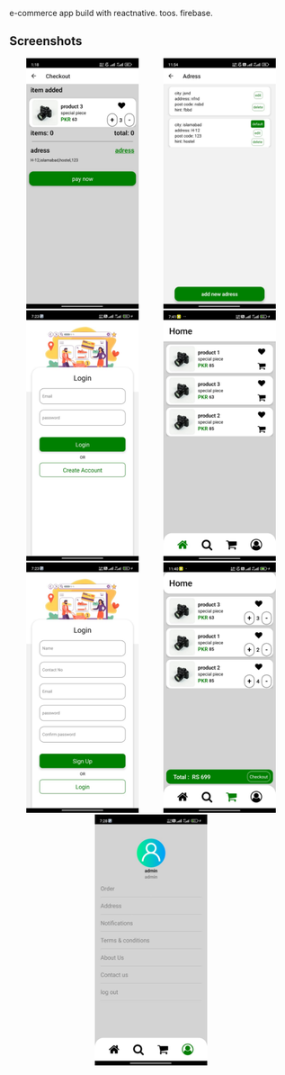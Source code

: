 e-commerce app build  with reactnative.
toos.
firebase.
## Screenshots
<p align="center">
  <img src="src/images/IMG-20240506-WA0014.jpg" width="200" hspace="20">
  <img src="src/images/IMG-20240506-WA0015.jpg" width="200" hspace="20">
  <img src="src/images/IMG-20240506-WA0016.jpg" width="200" hspace="20">
  <img src="src/images/IMG-20240506-WA0017.jpg" width="200" hspace="20">
  <img src="src/images/IMG-20240506-WA0018.jpg" width="200" hspace="20">
  <img src="src/images/IMG-20240506-WA0019.jpg" width="200" hspace="20">
  <img src="src/images/IMG-20240506-WA0020.jpg" width="200" hspace="20">
</p>
